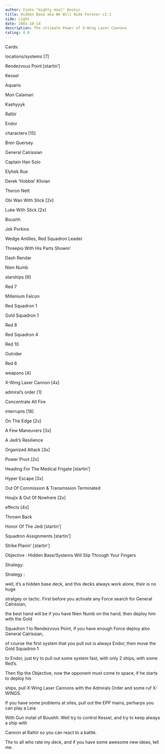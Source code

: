 ```yaml
---
author: Vjeko "mighty_maul" Keskic
title: Hidden Base aka We Will Hide Forever v2.1
side: Light
date: 2001-10-14
description: The ultimate Power of X-Wing Laser Cannons
rating: 4.0
---
```

Cards: 

locations/systems [7]

Rendezvous Point [startin’]
Kessel
Aquaris
Mon Calamari
Kashyyyk
Raltiir
Endor

characters [15]

Bren Quersey
General Calrissian
Captain Han Solo
Elyhek Rue
Derek ’Hobbie’ Klivian 
Theron Nett
Obi Wan With Stick [2x]
Luke With Stick [2x]
Boushh
Jek Porkins
Wedge Antilles, Red Squadron Leader 
Threepio With His Parts Showin’
Dash Rendar
Nien Numb

starships [9]

Red 7
Millenium Falcon
Red Squadron 1
Gold Squadron 1
Red 8
Red Squadron 4
Red 10
Outrider
Red 6


weapons [4]

X-Wing Laser Cannon [4x]

admiral’s order [1]

Concentrate All Fire 

interrupts [18]

On The Edge [2x]
A Few Maneuvers [3x]
A Jedi’s Resilience
Organized Attack [3x]
Power Pivot [2x]
Heading For The Medical Frigate [startin’]
Hyper Escape [3x]
Out Of Commission & Transmssion Terminated
Houjix & Out Of Nowhere [2x]


effects [4x]

Thrown Back
Honor Of The Jedi [startin’]
Squadron Assignments [startin’]
Strike Planin’ [startin’]



Objective 	: 	Hidden Base/Systems Will Slip Through Your Fingers


Strategy: 

Strategy :

well, it’s a hidden base deck, and this decks always work alone, their is no huge 
stratgey or tactic. First before you activate any Force search for General Calrissian, 
the best hand will be if you have Nien Numb on the hand, then deploy him with the Gold
Squadron 1 to Rendezvous Point, if you have enough Force deploy also General Calrissian,
of course the first system that you pull out is always Endor, then move the Gold Squadron 1
to Endor, just try to pull out some system fast, with only 2 ships, with some Red’s.
Then flip the Objective, now the opponent must come to space, if he starts to deploy his 
ships, pull X-Wing Laser Cannons with the Admirals Order and some ruf X-WINGS. 
If you have some problems at sites, pull out the EPP mains, perharps you can play a Leia
With Gun instat of Boushh. Well try to control Kessel, and try to keep always a ship with
Cannon at Raltiir so you can react to a battle. 


Thx to all who rate my deck, and if you have some awesome new ideas, tell me.
